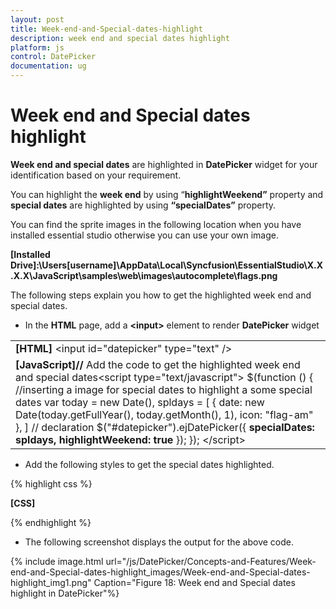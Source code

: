 ```yaml
---
layout: post
title: Week-end-and-Special-dates-highlight
description: week end and special dates highlight
platform: js
control: DatePicker
documentation: ug
---
```


# Week end and Special dates highlight

**Week end and special dates** are highlighted in **DatePicker** widget for your identification based on your requirement.

You can highlight the **week end** by using “**highlightWeekend”** property and **special dates** are highlighted by using **“specialDates”** property.

You can find the sprite images in the following location when you have installed essential studio otherwise you can use your own image.

**[Installed Drive]:\Users\[username]\AppData\Local\Syncfusion\EssentialStudio\X.X.X.X\JavaScript\samples\web\images\autocomplete\flags.png**

The following steps explain you how to get the highlighted week end and special dates.

* In the **HTML** page, add a **&lt;input&gt;** element to render **DatePicker** widget

<table>
<tr>
<td>
<b>[HTML]</b>    &lt;input id="datepicker" type="text" /&gt;</td></tr>
<tr>
<td>
<b>[JavaScript]</b><b>// </b>Add the code to get the highlighted week end and special dates&lt;script type="text/javascript"&gt;        $(function () {           //inserting a image for special dates to highlight a some special dates            var today = new Date(),                           spldays = [                                  { date: new Date(today.getFullYear(), today.getMonth(), 1), icon: "flag-am" },                                                             ]            // declaration             $("#datepicker").ejDatePicker({               <b> specialDates: spldays,</b><b>                highlightWeekend: true</b>            });        });    &lt;/script&gt;</td></tr>
</table>


* Add the following styles to get the special dates highlighted.



{% highlight css %}

**[CSS]**
<style type="text/css" class="cssStyles">
    .flag .e-image {
        background: url(/images/flags.png) no-repeat left center;
        width: 25px;
        height: 15px;
    }

    .e-datepicker.e-calendar {
        width: 350px;
    }
</style>



{% endhighlight %}



* The following screenshot displays the output for the above code.



{% include image.html url="/js/DatePicker/Concepts-and-Features/Week-end-and-Special-dates-highlight_images/Week-end-and-Special-dates-highlight_img1.png" Caption="Figure 18: Week end and Special dates highlight in DatePicker"%}

